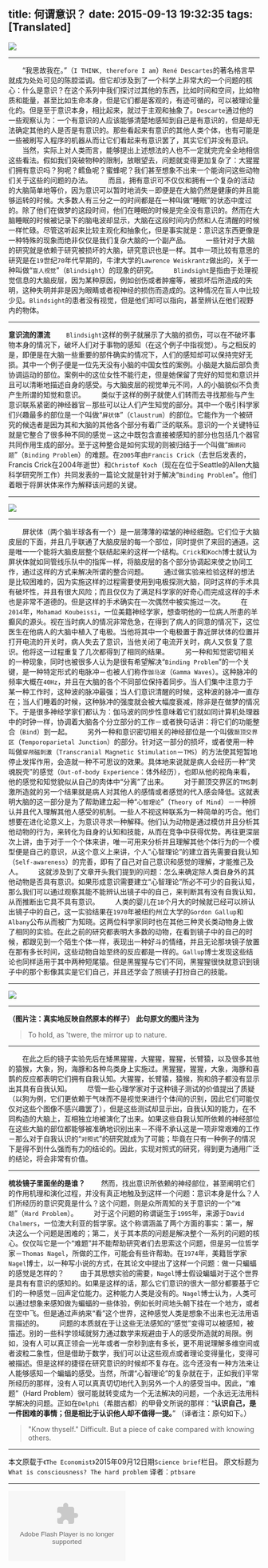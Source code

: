 title: 何谓意识？
date: 2015-09-13 19:32:35
tags: [Translated]
---

<!--在我们《科学之谜》的最后一期，我们着眼于一个最为深邃的谜团：定义了我们之所以为人类的一样东西－意识。-->
<div id="board"></div>

![](/img/何谓意识？/1.jpg)

---

　　“我思故我在。”（`I THINK, therefore I am`）`René Descartes`的著名格言早就成为处处可见的陈腔滥调。但它却涉及到了一个科学上非常大的一个问题的核心：什么是意识？在这个系列中我们探讨过其他的东西，比如时间和空间，比如物质和能量，甚至比如生命本身，但是它们都是客观的，有迹可循的，可以被理论量化的。但是至于意识本身，相比起来，就过于主观和抽象了。`Descarte`通过他的一些观察认为：一个有意识的人应该能够清楚地感知到自己是有意识的，但是却无法确定其他的人是否是有意识的。那些看起来有意识的其他人类个体，也有可能是一些被刷写入程序的机器从而让它们看起来有意识罢了，其实它们并没有意识。
　　当然，实际上对人类而言，能够提出上述想法的人也不一定就完完全全地相信这些看法。假如我们突破物种的限制，放眼望去，问题就变得更加复杂了：大猩猩们拥有意识吗？狗呢？鳕鱼呢？蜜蜂呢？我们甚至想象不出来一个能询问这些动物们关于这些的问题的办法。
　　而且，拥有意识可不仅仅和拥有一个复杂的活动的大脑简单地等价，因为意识可以暂时地消失－即便是在大脑仍然是健康的并且能够运转的时候。大多数人有三分之一的时间都是在一种叫做“睡眠”的状态中度过的。除了他们在做梦的这段时间，他们在睡眠的时候是完全没有意识的。然而在大脑睡眠的时候被记录下的脑电波却显示，大脑在这段时间内仍然和人在清醒的时候一样忙碌。尽管这听起来比较主观化和抽象化，但是事实就是：意识这东西更像是一种特殊的现象而绝非仅仅是我们复杂大脑的一个副产品。
　　一些针对于大脑的研究就是依赖于研究被损坏的大脑，研究意识也是一样。其中一项比较有意思的研究是在`19`世纪`70`年代早期的，牛津大学的`Lawrence Weiskrantz`做出的，关于一种叫做“`盲人视觉`”（`Blindsight`）的现象的研究。
　　`Blindsight`是指由于处理视觉信息的大脑皮层，因为某种原因，例如创伤或者肿瘤等，被损坏后所造成的失明，这种失明并非是因为眼睛或者视神经的损伤而造成的。这种情况在盲人中比较少见。`Blindsight`的患者没有视觉，但是他们却可以指向，甚至辨认在他们视野内的物体。

---

**意识流的漂流**
　　`Blindsight`这样的例子就展示了大脑的损伤，可以在不破坏事物本身的情况下，破坏人们对于事物的感知（在这个例子中指视觉）。与之相反的是，即便是在大脑一些重要的部件确实的情况下，人们的感知却可以保持完好无损。其中一个例子便是一位先天没有小脑的中国女性的案例。小脑是大脑后部负责协调运动的部位。案例中的这位女性不能行走，但是她保留了完好的知觉和意识并且可以清晰地描述自身的感受。与大脑皮层的视觉单元不同，人的小脑貌似不负责产生所谓的知觉和意识。
　　类似于这样的例子就使人们转而去寻找那些与产生意识联系紧密的神经器官－那些可以让人们产生知觉的部分。其中一个吸引科学家们兴趣最多的部位是一个叫做“`屏状体`”（`Claustrum`）的部位。它能作为一个被研究的候选者是因为其和大脑的其他各个部分有着广泛的联系。意识的一个关键特征就是它整合了很多种不同的感觉－这之中既包含直接被感知的部分也包括几个器官共同作用生成的部分。至于这种整合是如何实现的则被归结于一个叫做“`捆绑问题`”（`Binding Problem`）的难题。在`2005`年由`Francis Crick`（去世后发表的，Francis Crick在2004年逝世）和`Christof Koch`（现在在位于Seattle的Allen大脑科学研究所工作）共同发表的一篇论文就是针对于解决“`Binding Problem`”。他们着眼于将屏状体来作为解释该问题的关键。

---

![](/img/何谓意识？/2.png)

---

　　屏状体（两个脑半球各有一个）是一层薄薄的褶皱的神经细胞。它们位于大脑皮层的下面，并且几乎联通了大脑皮层的每一个部位，同时提供了来回的通道。这是唯一一个能将大脑皮层整个联结起来的这样一个结构。`Crick`和`Koch`博士就认为屏状体就如同管线乐队中的指挥一样，将脑皮层的各个部分协调起来使之协同工作，通过这样的方式来解决所谓的整合问题。
　　通过做实验来检验这样的想法是比较困难的，因为实施这样的过程需要使用到电极探测大脑，同时这样的手术具有破坏性，并且有很大风险；而且仅仅为了满足科学家的好奇心而完成这样的手术也是非常不道德的。但是这样的手术确实在一次偶然中被实施过一次。
　　在`2014`年，`Mohamad Koubeissi`，一位美籍神经学家，想查明他的一位病人所患的羊癫风的源头。视在当时病人的情况非常危急，在得到了病人的同意的情况下，这位医生在他病人的大脑中植入了电极。当他将其中一个电极置于靠近屏状体的位置并打开电流的开关时，病人失去了意识，当他关闭了电流开关时，病人又恢复了意识。他将这一过程重复了几次都得到了相同的结果。
　　另一种和知觉密切相关的一种现象，同时也被很多人认为是很有希望解决“`Binding Problem`”的一个关键，是一种特定形式的电脉冲－也被人们称作`伽马波`（`Gamma Waves`）。这种脉冲的频率大概在`40Hz`，并且在大脑的各个不同部位保持着同步。当人们集中注意力于某一种工作时，这种波的脉冲最强；当人们意识清醒的时候，这种波的脉冲一直存在；当人们睡着的时候，这种脉冲的强度就会被大幅度衰减，除非是在做梦的情况下。于是很多神经学家们都认为：伽马波的同步性意味着它们就如同计算机处理器中的时钟一样，协调着大脑各个分立部分的工作－或者换句话讲：将它们的功能整合（`Bind`）到一起。
　　另外一种和意识密切相关的神经部位是一个叫做`颞顶交界区`（`Temporoparietal Junction`）的部分。针对这一部分的损坏，或者使用一种叫做`穿颅磁刺激`（`Transcranial Magnetic Stimulation`－`TMS`）的方法使其短暂地停止发挥作用，会造就一种不可思议的效果。具体地来说就是病人会经历一种“灵魂脱壳”的感觉（`Out-of-body Experience`：体外经历），也即从他的视角来看，他的感觉和知觉貌似从自己的肉体中“分离”了出来。
　　对于颞顶交界区的`TMS`刺激所造就的另一个结果就是病人对其他人的感情或者感觉的代入感会降低。这就表明大脑的这一部分是为了帮助建立起一种“`心智理论`”（`Theory of Mind`）－一种辨认并且代入理解其他人感受的机制。一些人不视这种联系为一种简单的巧合。他们想要在进化论意义上，为意识寻求一种解释。他们认为动物是通过模仿并且分析其他动物的行为，来转化为自身的认知和技能，从而在竞争中获得优势。再往更深层次上讲，由于对于一个个体来讲，唯一可用来分析并且理解其他个体行为的一个模型便是自己的意识，从这个意义上来讲，个人“心智理论”的建立首先需要自我认知（`Self-awareness`）的完善，即有了自己对自己意识和感觉的理解，才能推己及人。
　　这就涉及到了文章开头我们提到的问题：怎么来确定除人类自身外的其他动物是否具有意识。如果形成意识需要建立“心智理论”所必不可少的自我认知，那么我们可以通过观察其能不能辨认出镜子中的自己，来判断其有没有自我认知，从而推断出它具不具有意识。
　　人类的婴儿在`18`个月大的时候就已经可以辨认出镜子中的自己，这一实验结果在`1970`年被纽约州立大学的`Gordon Gallup`和`Albany`公布从而被广为知晓。这两位科学家同时也在其他三种灵长类动物身上做了相同的实验。在此之前的研究都表明大多数的动物，在看到镜子中的自己的时候，都跟见到一个陌生个体一样，表现出一种好斗的情绪，并且无论那块镜子放置在那有多长时间，这些动物自始至终的反应都是一样的。`Gallup`博士发现这些结论也同样适用于其中两种短尾猿。但是黑猩猩与它们不同，黑猩猩很快就意识到镜子中的那个影像其实是它们自己，并且还学会了照镜子打扮自己的技能。

---

![](/img/何谓意识？/3.jpg)

---

**（图片注：真实地反映自然原本的样子）**
**此句原文的图片注为**
>To hold, as 'twere, the mirror up to nature.

---

　　在此之后的镜子实验先后在矮黑猩猩，大猩猩，猩猩，长臂猿，以及很多其他的猿猴，大象，狗，海豚和各种鸟类身上实施过。黑猩猩，猩猩，大象，海豚和喜鹊的反应都表明它们拥有自我认知。大猩猩，长臂猿，猿猴，狗和鸽子都没有显示出其具有自我认知。
　　尽管一些心理学家对于这种镜子测试的价值提出了质疑（以狗为例，它们更依赖于气味而不是视觉来进行个体间的识别，因此它们可能仅仅对这些个图像不感兴趣罢了），但是这些测试却显示出，自我认知的能力，在不同构造的大脑上，互相独立地被演化了出来。如果这些自我认知所依赖的神经部位在这些大脑的部位都能够被准确地识别出来－不得不承认这是一项非常艰难的工作－那么对于自我认识的“`对照式`”的研究就成为了可能；毕竟在只有一种例子的情况下是得不到什么强而有力的结论的。因此，实现对照式的研究，得到更为通用广泛的结论，将会非常有价值。

---

**梳妆镜子里面坐的是谁？**
　　然而，找出意识所依赖的神经部位，甚至阐明它们的作用机理和演化过程，并没有真正地触及到这样一个问题：意识本身是什么？人们所经历的意识究竟是什么？这个问题，则是众所周知的关于意识的一个“`难题`”（`Hard Problem`）。
　　对于这个问题的称谓诞生于`1995`年，来源于`David Chalmers`，一位澳大利亚的哲学家。这个称谓涵盖了两个方面的事实：第一，解决这么一个问题是困难的；第二，关于其本质的问题是解决整个一系列的问题的核心。仅仅叫它是一个“难题”并不能帮助研究者们去思索这个问题，但是另一位哲学家－`Thomas Nagel`，所做的工作，可能会有些许帮助。在`1974`年，美籍哲学家`Nagel`博士，以一种写小说的方式，在其论文中提出了这样一个问题：做一只蝙蝠的感觉是怎样的？
　　由于其思想实验的需要，`Nagel`博士假设蝙蝠对于这个世界是具有有意识的感知的。如果是这样的话，那么它们意识的很大一部分都要基于它们的一种感觉－回声定位能力。这种能力人类是没有的。`Nagel`博士认为，人类可以通过想象来感知做为蝙蝠的一些体验，例如长时间地头朝下挂在一个地方，或者在空中飞。但是通过声纳来“看”这个世界，这种感觉人类是想象不出来也无法用语言描述的。
　　问题的本质就在于让这些无法感知的“感觉”变得可以被感知，被描述。别的一些科学领域就努力通过数学来规避由于人的感受所造就的局限。例如，没有人可以真正领会一光年或者一奈秒到底有多长，更不用说理解多维空间或者波粒二象性，但是借助于数学，我们可以让这些观点或者理论变得量化，变得可被描述。但是这样的捷径在研究意识的时候却不复存在。迄今还没有一种方法来让人能够感知一个蝙蝠的感受。当然，所谓“心智理论”的复杂就在于，正如我们平常所经历的那样，没有人可以真真切切地代入到另外一个人的感受当中。因此，“难题”（Hard Problem）很可能就转变成为一个无法解决的问题，一个永远无法用科学解决的问题。正如在`Delphi`（希腊古都）的甲骨文所说的那样：“**认识自己，是一件困难的事情；但是相比于认识他人却不值得一提。**”
（译者注：原句如下。）
>"Know thyself." Difficult. But a piece of cake compared with knowing others.

---

本文原载于`《The Economist》`2015年09月12日期`Science brief`栏目。
原文标题为`What is consciousness? The hard problem`
译者：`ptbsare`

<hr id="hrline">

<p><embed id="xiami" src="http://www.xiami.com/widget/61309602_1769481835,_235_140_d90000_333333_1/multiPlayer.swf" type="application/x-shockwave-flash" width="235" height="140" wmode="opaque"></embed></p>

<script type="text/javascript">
var mp3List = [
                'http://link.hhtjim.com/baidu/17704889.mp3',
                
              ];
//http://k007.kiwi6.com/hotlink/87evh29myg/23_lafur_Arnalds_-_Gleypa_okkur.mp3
//http://link.hhtjim.com/baidu/17703193.mp3
//两处修改 chrome 和 on.end不再自动播放
function getMusic(list,src) {             
var len = list.length;
for(var i=0;i<list.length,src != list[i];i++){
}
if (i==(len - 1)){
return list[0];
}else{
return list[i+1];
}
}
function detectFlash() {
        //navigator.mimeTypes是MIME类型，包含插件信息
if(navigator.mimeTypes.length>0){
    //application/x-shockwave-flash是flash插件的名字
var flashAct = navigator.mimeTypes["application/x-shockwave-flash"];
return flashAct != null ? flashAct.enabledPlugin!=null : false;
} else if(self.ActiveXObject) {
try {
new ActiveXObject('ShockwaveFlash.ShockwaveFlash');
return true;
} catch (oError) {
return false;
}
}
}
var dEnableFlash = detectFlash();
var sUserAgent = navigator.userAgent.toLowerCase();
var bIsIpad = sUserAgent.match(/ipad/i) =="ipad";
var bIsIphoneOs = sUserAgent.match(/iphone os/i) == "iphone os";
var bIsAndroid = sUserAgent.match(/android/i) == "android";
var cIsSafari = sUserAgent.match(/version\/([\d.]+).*safari/);
var cIsChrome = sUserAgent.match(/chrome\/([\d.]+)/);
var cIsIE = (sUserAgent.match(/rv:([\d.]+)\) like gecko/))||(sUserAgent.match(/msie ([\d.]+)/));
var board = document.getElementById("board");
if(bIsAndroid || bIsIpad || bIsIphoneOs || (cIsSafari && (!dEnableFlash)) || (cIsChrome) || (cIsIE && (!dEnableFlash)))
{
var xiami = document.getElementById("xiami");
xiami.parentNode.removeChild(xiami);
var hrline = document.getElementById("hrline");
hrline.parentNode.removeChild(hrline);
var e = document.createElement("audio");
e.src = "http://link.hhtjim.com/baidu/17704889.mp3";
e.setAttribute("controls", "controls");
e.setAttribute("autoplay", "autoplay");
if(bIsAndroid){
board.innerHTML ="<strong>Android启用背景音乐：　</strong>";
}else if(bIsIpad){
board.innerHTML ="<strong>iPad启用背景音乐：　</strong>";
}else if(bIsIphoneOs){
board.innerHTML ="<strong>iPhone启用背景音乐：　</strong>";
}else{
board.innerHTML ="<strong>启用背景音乐：　</strong>";
}
var object = board.appendChild(e);
e.play();
}
</script>